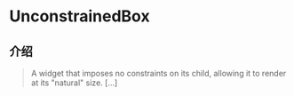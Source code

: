 # UnconstrainedBox

## 介绍

> A widget that imposes no constraints on its child, allowing it to render at its "natural" size. [...]
